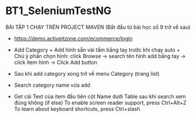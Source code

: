 # BT1_SeleniumTestNG
BÀI TẬP 1 CHẠY TRÊN PROJECT MAVEN
(Bắt đầu từ bài học số 9 trở về sau)

- https://demo.activeitzone.com/ecommerce/login

- Add Category
       + Add hình sẵn vài tấm bằng tay trước khi chạy auto
       + Chú ý phần chọn hình: click Browse -> search tên hình add bằng tay -> click item hình -> Click Add button
- Sau khi add category xong trở về menu Category (trang list)
- Search category name vừa add
- Get cái Text của item đầu tiên cột Name dưới Table sau khi search xem đúng không (if else)
To enable screen reader support, press Ctrl+Alt+Z To learn about keyboard shortcuts, press Ctrl+slash
 

